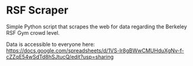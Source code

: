 # RSF Scraper
 Simple Python script that scrapes the web for data regarding the Berkeley RSF Gym crowd level.
 
 Data is accessible to everyone here: https://docs.google.com/spreadsheets/d/1VS-lr8gBWwCMUHduXgNv-f-cZZqE54wSdTd8hSJtucQ/edit?usp=sharing
